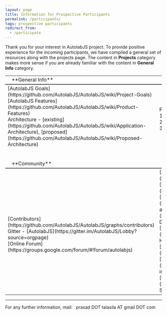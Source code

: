 ```yaml
---
layout: page
title: Information for Prospective Participants
permalink: /participants/
tags: prospective participants
redirect_from:
  - /participate
---
```



Thank you for your interest in AutolabJS project. To provide positive experience for the incoming participants, we have compiled a general set of resources along with the projects page. The content in **Projects** category makes more sense if you are already familiar with the content in **General Info** category.

<table>
<colgroup>
<col width="50%" />
<col width="50%" />
</colgroup>
<tbody>
<tr class="header">
<td  style="border-bottom: 2px solid #333;" markdown="span"><i class="fa fa-info"></i> &nbsp; &nbsp;**General Info**</td>
<td  style="border-bottom: 2px solid #333;" markdown="span"><i class="fa fa-lightbulb-o"></i> &nbsp; &nbsp;**Projects**</td>
</tr>
<tr>
<td markdown="span">
<span style="white-space: pre-line">[AutolabJS Goals](https://github.com/AutolabJS/AutolabJS/wiki/Project-Goals)
[AutolabJS Features](https://github.com/AutolabJS/AutolabJS/wiki/Product-Features)
Architecture - [existing](https://github.com/AutolabJS/AutolabJS/wiki/Application-Architecture), [proposed](https://github.com/AutolabJS/AutolabJS/wiki/Proposed-Architecture)

</span></td>
<td markdown="span"><span style="white-space: pre-line">Projects listed in descending order of priority are:
1. [DevOps Integration]({{ site.baseurl }}/gsoc/devops)
2. [Modular Load Balancer]({{ site.baseurl }}/gsoc/lb)
3. [Execution Node Cluster]({{ site.baseurl }}/gsoc/en)

</span>
</td>
</tr>

<tr class="header">
<td  style="border-bottom: 2px solid #333;" markdown="span"><i class="fa fa-users"></i> &nbsp; &nbsp;**Community**</td>
<td  style="border-bottom: 2px solid #333;" markdown="span"><i class="fa fa-code"></i> &nbsp; &nbsp;**Code Contribution**</td>
</tr>
<tr>
<td markdown="span"><span style="white-space: pre-line">
[Contributors](https://github.com/AutolabJS/AutolabJS/graphs/contributors)
Gitter - [AutolabJS](https://gitter.im/AutolabJS/Lobby?source=orgpage)
[Online Forum](https://groups.google.com/forum/#!forum/autolabjs)
</span>
</td>
<td markdown="span"><span style="white-space: pre-line">[Source Code](https://github.com/AutolabJS/AutolabJS)
[User Docs](https://github.com/AutolabJS/AutolabJS/wiki/v0.5.0)
[Download](https://github.com/AutolabJS/AutolabJS/releases) and [Install](https://github.com/AutolabJS/AutolabJS/wiki/v0.5.0-Deployment-on-Single-Machine)
[Branch History](https://github.com/AutolabJS/AutolabJS/wiki/Branch-History)
[Issues](https://github.com/AutolabJS/AutolabJS/issues)
[Testing](https://github.com/AutolabJS/autolabcli/wiki/Testing-in-JavaScript)
[Coding Standards](https://github.com/AutolabJS/AutolabJS/wiki/Coding-Standards)
</span>
</td>
</tr>
</tbody>
</table>

---
For any further information, mail: <i class="fa fa-envelope-o"></i>&nbsp; prasad DOT talasila AT gmail DOT com
